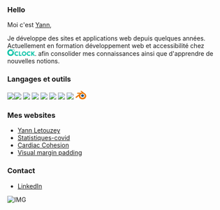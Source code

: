 ### Hello

Moi c'est [Yann](https://yannletouzey.github.io),   

Je développe des sites et applications web depuis quelques années.   
Actuellement en formation développement web et accessibilité chez [<img src="img/logo-full.svg" alt="Logo OClock" class="logo-oclock" height="15px">](https://oclock.io/).
afin consolider mes connaissances ainsi que d'apprendre de nouvelles notions.   

### Langages et outils
<img src="https://cdn.jsdelivr.net/gh/devicons/devicon/icons/html5/html5-original.svg" width="20px"/><img src="https://cdn.jsdelivr.net/gh/devicons/devicon/icons/css3/css3-original.svg"  width="20px"/> <img src="https://cdn.jsdelivr.net/gh/devicons/devicon/icons/javascript/javascript-original.svg"  width="20px"/> <img src="https://cdn.jsdelivr.net/gh/devicons/devicon/icons/php/php-original.svg"  width="20px"/> <img src="https://cdn.jsdelivr.net/gh/devicons/devicon/icons/mysql/mysql-original.svg"  width="20px"/> <img src="https://cdn.jsdelivr.net/gh/devicons/devicon/icons/threejs/threejs-original.svg"  width="20px"/> <img src="https://cdn.jsdelivr.net/gh/devicons/devicon/icons/git/git-original.svg" width="20px"/> <img src="https://cdn.jsdelivr.net/gh/devicons/devicon/icons/markdown/markdown-original.svg" width="20px"/> <img src="./img/blender.png" width="25px" />

### Mes websites


<ul>
    <li><a href="https://www.statistiques-covid.com" target="_blank" rel="noopener noreferrer">Yann Letouzey</a></li>
    <li><a href="https://statistiques-covid.com" target="_blank" rel="noopener noreferrer">Statistiques-covid</a></li>
    <li><a href="https://cardiac-cohesion.vercel.app" target="_blank" rel="noopener noreferrer">Cardiac Cohesion</a></li>
    <li><a href="https://visual-padding-margin-css.vercel.app" target="_blank" rel="noopener noreferrer">Visual margin padding</a></li>
</ul>

### Contact

- [LinkedIn](https://www.linkedin.com/in/yann-letouzey-84374524b/)

![IMG](./img/animate_letters_yann.gif)
